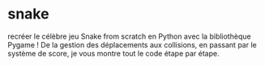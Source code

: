 # snake
recréer le célèbre jeu Snake from scratch en Python avec la bibliothèque Pygame ! De la gestion des déplacements aux collisions, en passant par le système de score, je vous montre tout le code étape par étape.
